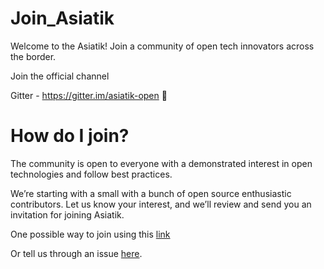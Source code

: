 # Join_Asiatik
Welcome to the Asiatik! Join a community of open tech innovators across the border.

Join the official channel 

Gitter - https://gitter.im/asiatik-open 💬


# How do I join?

The community is open to everyone with a demonstrated interest in open technologies and follow best practices.

We’re starting with a small with a bunch of open source enthusiastic contributors. Let us know your interest, and we’ll review and send you an invitation for joining Asiatik.

One possible way to join using this [link](https://orgmanager.miguelpiedrafita.com/join/36604391)

Or tell us through an issue [here](https://github.com/Asiatik/Join_Asiatik/issues/new).
